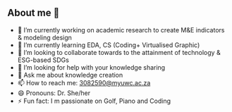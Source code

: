 ## About me 👋

- 🔭 I’m currently working on academic research to create M&E indicators & modeling design
- 🌱 I’m currently learning EDA, CS (Coding+ Virtualised Graphic)
- 👯 I’m looking to collaborate towards to the attainment of technology & ESG-based SDGs
- 🤔 I’m looking for help with your knowledge sharing 
- 💬 Ask me about knowledge creation
- 📫 How to reach me: 3082590@myuwc.ac.za
- 😄 Pronouns: Dr. She/her
- ⚡ Fun fact: I m passionate on Golf, Piano and Coding

